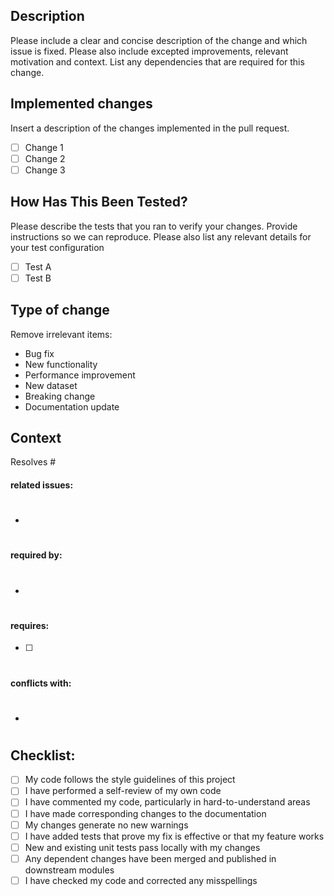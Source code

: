 ## Description

Please include a clear and concise description of the change and which issue is fixed.
Please also include excepted improvements, relevant motivation and context.
List any dependencies that are required for this change.

## Implemented changes

Insert a description of the changes implemented in the pull request.

- [ ] Change 1
- [ ] Change 2
- [ ] Change 3

## How Has This Been Tested?

Please describe the tests that you ran to verify your changes.
Provide instructions so we can reproduce.
Please also list any relevant details for your test configuration

- [ ] Test A
- [ ] Test B

## Type of change

Remove irrelevant items:
- Bug fix
- New functionality
- Performance improvement
- New dataset
- Breaking change
- Documentation update

## Context

Resolves #

#### related issues:
- #

#### required by:
- #

#### requires:
- [ ] #

#### conflicts with:
- #

## Checklist:

- [ ] My code follows the style guidelines of this project
- [ ] I have performed a self-review of my own code
- [ ] I have commented my code, particularly in hard-to-understand areas
- [ ] I have made corresponding changes to the documentation
- [ ] My changes generate no new warnings
- [ ] I have added tests that prove my fix is effective or that my feature works
- [ ] New and existing unit tests pass locally with my changes
- [ ] Any dependent changes have been merged and published in downstream modules
- [ ] I have checked my code and corrected any misspellings

